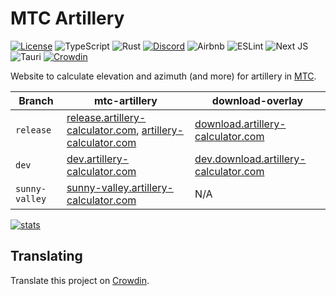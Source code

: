 # MTC Artillery

[![License](https://img.shields.io/github/license/grand-hawk/artillery-calculator?style=for-the-badge)](./LICENSE)
![TypeScript](https://img.shields.io/badge/typescript-%23007ACC.svg?style=for-the-badge&logo=typescript&logoColor=white)
![Rust](https://img.shields.io/badge/rust-%23000000.svg?style=for-the-badge&logo=rust&logoColor=white)
[![Discord](https://img.shields.io/badge/Discord-%235865F2.svg?style=for-the-badge&logo=discord&logoColor=white)](https://discord.gg/multicrew)
![Airbnb](https://img.shields.io/badge/Airbnb-%23ff5a5f.svg?style=for-the-badge&logo=Airbnb&logoColor=white)
![ESLint](https://img.shields.io/badge/ESLint-4B3263?style=for-the-badge&logo=eslint&logoColor=white)
![Next JS](https://img.shields.io/badge/Next-black?style=for-the-badge&logo=next.js&logoColor=white)
![Tauri](https://img.shields.io/badge/tauri-%2324C8DB.svg?style=for-the-badge&logo=tauri&logoColor=%23FFFFFF)
[![Crowdin](https://img.shields.io/badge/Crowdin-2E3340.svg?style=for-the-badge&logo=Crowdin&logoColor=white)](https://crowdin.com/project/mtc-artillery)

Website to calculate elevation and azimuth (and more) for artillery in [MTC](https://www.roblox.com/games/9520328730).

| Branch         | mtc-artillery                                                                                                                              | download-overlay                                                                       |
| -------------- | ------------------------------------------------------------------------------------------------------------------------------------------ | -------------------------------------------------------------------------------------- |
| `release`      | [release.artillery-calculator.com](https://release.artillery-calculator.com), [artillery-calculator.com](https://artillery-calculator.com) | [download.artillery-calculator.com](https://download.artillery-calculator.com)         |
| `dev`          | [dev.artillery-calculator.com](https://dev.artillery-calculator.com)                                                                       | [dev.download.artillery-calculator.com](https://dev.download.artillery-calculator.com) |
| `sunny-valley` | [sunny-valley.artillery-calculator.com](https://sunny-valley.artillery-calculator.com)                                                     | N/A                                                                                    |

[![stats](https://umami-views.cf-01.servers.astrid.ovh/svg?shareURL=https://analytics.astrid.exposed/share/EbboPxt202HztOT9/artillery-calculator.com&theme=light)](https://github.com/ari-party/umami-views)

## Translating

Translate this project on [Crowdin](https://crowdin.com/project/mtc-artillery).
